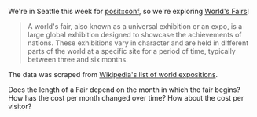 We're in Seattle this week for [posit::conf](https://posit.co/conference/), so we're exploring [World's Fairs](https://en.wikipedia.org/wiki/World%27s_fair)! 

> A world's fair, also known as a universal exhibition or an expo, is a large global exhibition designed to showcase the achievements of nations. These exhibitions vary in character and are held in different parts of the world at a specific site for a period of time, typically between three and six months.

The data was scraped from [Wikipedia's list of world expositions](https://en.wikipedia.org/wiki/List_of_world_expositions).

Does the length of a Fair depend on the month in which the fair begins?
How has the cost per month changed over time?
How about the cost per visitor?
